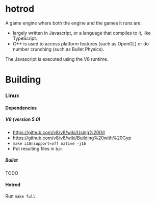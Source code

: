 # hotrod

A game engine where both the engine and the games it runs are:
- largely written in Javascript, or a language that compiles to it, like TypeScript.
- C++ is used to access platform features (such as OpenGL) or do number crunching (such as Bullet Physics).

The Javascript is executed using the V8 runtime.

# Building

### Linux

#### Dependencies

##### V8 (version 5.0)

- https://github.com/v8/v8/wiki/Using%20Git
- https://github.com/v8/v8/wiki/Building%20with%20Gyp
- `make i18nsupport=off native -j16`
- Put resulting files in `bin`

##### Bullet

TODO

#### Hotrod

Run `make full`.
